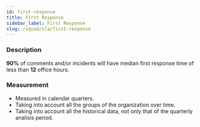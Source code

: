 ```yaml
---
id: first-response
title: First Response
sidebar_label: First Response
slug: /squad/sla/first-response
---
```


### Description

**90%** of comments and/or incidents
will have median first response time
of less than **12** office hours.

### Measurement

- Measured in
  calendar quarters.
- Taking into account
  all the groups
  of the organization
  over time.
- Taking into account
  all the historical data,
  not only that of
  the quarterly analisis period.
